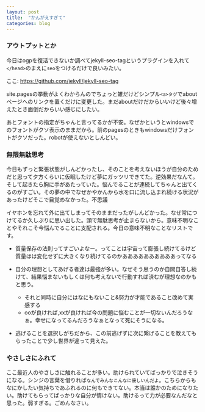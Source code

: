```yaml
---
layout: post
title:  "かんがえすぎて"
categories: blog
---
```

### アウトプットとか
今日はogpを復活できないか調べてjekyll-seo-tagというプラグインを入れて`</head>`のまえに`seo`をつけるだけで良いみたい。

ここ: https://github.com/jekyll/jekyll-seo-tag

site.pagesの挙動がよくわからんのでちょっと雑だけどシンプル`<a>タグ`でaboutページへのリンクを置くだけに変更した。まだaboutだけだからいいけど後々増えたとき面倒だからいい感じにしたい。

あとフォントの指定がちゃんと言ってるかが不安。なぜかというとwindowsでのフォントがクソ表示のままだから。前のpagesのときもwindowsだけフォントがクソだった。robotが使えないとしんどい。

### 無限無駄思考
今日もずっと緊張状態がしんどかったし、そのことを考えないほうが自分のためだと思って夕方くらいに仮眠したけど夢にガッツリできてた。逆効果だなんて。そして起きたら胸に手があたっていた。悩んでることが連続してちゃんと出てくるのがすごい。その夢の中でなぜかやかんから水を口に流し込まれ続ける状況があったけどそこで目覚めなかった。不思議

イヤホンを忘れて外に出てしまってそのままだったがしんどかった。なぜ常につけてるか久しぶりに思い出した。頭で無駄思考が止まらないから。意味不明なことやそれこそ今悩んでることに支配される。今日の意味不明なことなリストです。

- 質量保存の法則ってすごいよなー。ってことは宇宙って膨張し続けてるけど質量はは変化せずに大きくなり続けてるのかああああああああああってなる

- 自分の理想としてあげる者達は最強が多い。なぜそう思うのか自問自答し続けて、結果悩まないもしくは何も考えないで行動すれば済むが理想なのかもと思う。
  - それと同時に自分にはなにもないこと&努力が才能であること改めて実感する
  - ooが良ければ,xxが良ければ今の問題に悩むことが一切ないんだろうなぁ。幸せになってるんだろうなぁとなって死にそうになる。

- 逃げることを選択しがちだから、この前逃げずに次に繋げることを教えてもらったことで少し世界が違って見えた。

### やさしさにふれて

ここ最近人のやさしさに触れることが多い。助けられていてばっかりで泣きそうになる。シンジの言葉を借りれば`なんでみんなこんなに優しいんだよ`。こちらからもなにかしたい気持ちであふれるのに何もできてない。本当は誰かのためになりたい。助けてもらってばっかりな自分が情けない。助けるって力が必要なんだなと思った。弱すぎる。ごめんなさい。
